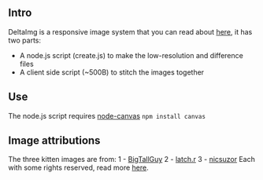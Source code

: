 ## Intro
DeltaImg is a responsive image system that you can read about [here](http://hacks.philingrey.com/2012/03/deltaimg-resolution-and-bandwidth-responsive-images/), it has two parts:
 - A node.js script (create.js) to make the low-resolution and difference files
 - A client side script (~500B) to stitch the images together

## Use
The node.js script requires [node-canvas](https://github.com/LearnBoost/node-canvas) `npm install canvas`

## Image attributions
The three kitten images are from:
1 - [BigTallGuy](http://flickr.com/photos/bigtallguy/)
2 - [latch.r](http://flickr.com/photos/lachlanrogers/)
3 - [nicsuzor](http://flickr.com/photos/nicsuzor/)
Each with some rights reserved, read more [here](http://placekitten.com/attribution.html).
